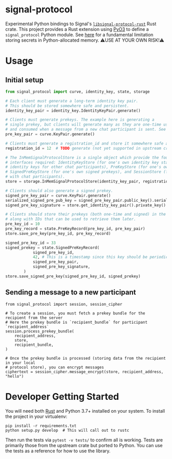 # signal-protocol

Experimental Python bindings to Signal's [`libsignal-protocol-rust`](https://github.com/signalapp/libsignal-protocol-rust) Rust crate. This project provides a Rust extension using [PyO3](https://pyo3.rs/) to define a `signal_protocol` Python module. See [here](https://cryptography.io/en/latest/limitations.html) for a fundamental limitation storing secrets in Python-allocated memory. ⚠️USE AT YOUR OWN RISK!⚠️

# Usage

## Initial setup

```py
from signal_protocol import curve, identity_key, state, storage

# Each client must generate a long-term identity key pair.
# This should be stored somewhere safe and persistent.
identity_key_pair = identity_key.IdentityKeyPair.generate()

# Clients must generate prekeys. The example here is generating a
# single prekey, but clients will generate many as they are one-time use
# and consumed when a message from a new chat participant is sent. See issue #7.
pre_key_pair = curve.KeyPair.generate()

# Clients must generate a registration_id and store it somewhere safe and persistent.
registration_id = 12  # TODO generate (not yet supported in upstream crate)

# The InMemSignalProtocolStore is a single object which provide the four storage
# interfaces required: IdentityKeyStore (for one's own identity key state and the (public)
# identity keys for other chat participants), PreKeyStore (for one's own prekey state),
# SignedPreKeyStore (for one's own signed prekeys), and SessionStore (for established sessions
# with chat participants).
store = storage.InMemSignalProtocolStore(identity_key_pair, registration_id)

# Clients should also generate a signed prekey.
signed_pre_key_pair = curve.KeyPair.generate()
serialized_signed_pre_pub_key = signed_pre_key_pair.public_key().serialize()
signed_pre_key_signature = store.get_identity_key_pair().private_key().calculate_signature(serialized_signed_pre_pub_key)

# Clients should store their prekeys (both one-time and signed) in the protocol store
# along with IDs that can be used to retrieve them later.
pre_key_id = 10
pre_key_record = state.PreKeyRecord(pre_key_id, pre_key_pair)
store.save_pre_key(pre_key_id, pre_key_record)

signed_pre_key_id = 33
signed_prekey = state.SignedPreKeyRecord(
            signed_pre_key_id,
            42, # This is a timestamp since this key should be periodically rotated
            signed_pre_key_pair,
            signed_pre_key_signature,
        )
store.save_signed_pre_key(signed_pre_key_id, signed_prekey)
```

## Sending a message to a new participant

```
from signal_protocol import session, session_cipher

# To create a session, you must fetch a prekey bundle for the recipient from the server
# Here the prekey bundle is `recipient_bundle` for participant `recipient_address`
session.process_prekey_bundle(
    recipient_address,
    store,
    recipient_bundle,
)

# Once the prekey bundle is processed (storing data from the recipient in your local
# protocol store), you can encrypt messages
ciphertext = session_cipher.message_encrypt(store, recipient_address, "hello")
```

# Developer Getting Started

You will need both [Rust](https://rustup.rs/) and Python 3.7+ installed on your system. To install the project in your virtualenv:

```
pip install -r requirements.txt
python setup.py develop  # This will call out to rustc
```

Then run the tests via `pytest -v tests/` to confirm all is working. Tests are primarily those from the upstream crate but ported to Python. You can use the tests as a reference for how to use the library.
